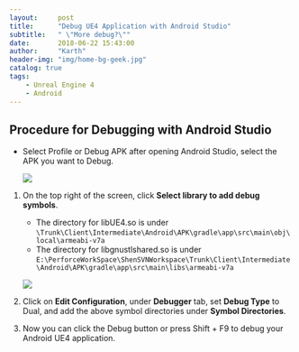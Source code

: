 ```yaml
---
layout:     post
title:      "Debug UE4 Application with Android Studio"
subtitle:   " \"More debug?\""
date:       2018-06-22 15:43:00
author:     "Karth"
header-img: "img/home-bg-geek.jpg"
catalog: true
tags:
    - Unreal Engine 4
    - Android
---
```


## Procedure for Debugging with Android Studio ##

- Select Profile or Debug APK after opening Android Studio, select the APK you want to Debug.

	![](https://i.imgur.com/uyJRw3n.png)
1. On the top right of the screen, click **Select library to add debug symbols**.
	- The directory for libUE4.so is under ```\Trunk\Client\Intermediate\Android\APK\gradle\app\src\main\obj\local\armeabi-v7a```
	- The directory for libgnustlshared.so is under ```E:\PerforceWorkSpace\ShenSVNWorkspace\Trunk\Client\Intermediate\Android\APK\gradle\app\src\main\libs\armeabi-v7a```

	![](https://i.imgur.com/HMXBuJb.png)
2. Click on **Edit Configuration**, under **Debugger** tab, set **Debug Type** to Dual, and add the above symbol directories under **Symbol Directories**.

3. Now you can click the Debug button or press Shift + F9 to debug your Android UE4 application.



